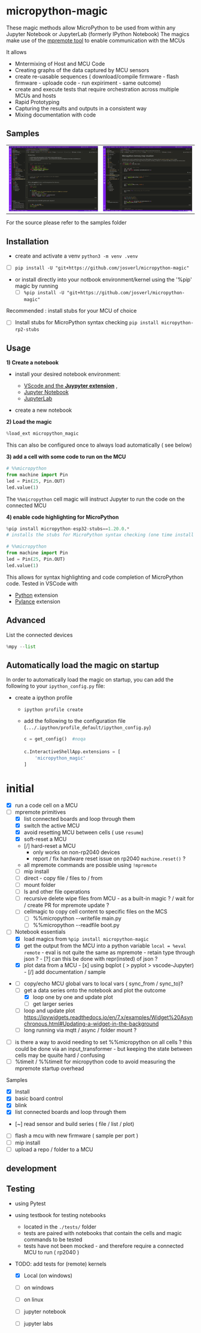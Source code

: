 # micropython-magic

These magic methods allow MicroPython to be used from within any Jupyter Notebook or JupyterLab (formerly IPython Notebook)
The magics make use of the [mpremote tool](https://github.com/micropython/micropython/blob/master/tools/mpremote/README.md) to enable communication with the MCUs 


It allows 
 * Mntermixing of Host and MCU Code
 * Creating graphs of the data captured by MCU sensors 
 * create re-uasable sequences ( download/compile firmware - flash firmware - uploade code - run expiriment - same outcome) 
 * create and execute tests that require orchestration across multiple MCUs and hosts 
 * Rapid Prototyping 
 * Capturing the results and outputs in a consistent way
 * Mixing documentation with code  


## Samples 

<table>
<tr>
<td>
<img src="docs/cpu_plot.gif" width="400" />
</td>
<td>
<img src="docs/memory_map.gif" width="400" />
</td>
</tr>
</table>

For the source please refer to the samples folder
## Installation
- create and activate a venv `python3 -m venv .venv`
 - [ ] `pip install -U "git+https://github.com/josverl/micropython-magic"`

- or install directly into your notbook environment/kernel using the '%pip' magic by running
  - [ ] `%pip install -U "git+https://github.com/josverl/micropython-magic"`

Recommended : install stubs for your MCU of choice
- [ ] Install stubs for MicroPython syntax checking `pip install micropython-rp2-stubs`

## Usage

**1) Create a notebook**
- install your desired notebook environment:
  - [VScode and the **Juypyter extension**](https://code.visualstudio.com/docs/languages/python#_jupyter-notebooks) ,
  - [Jupyter Notebook](https://jupyter.org/install#jupyter-notebook) 
  - [JupyterLab ](https://jupyter.org/install)

- create a new notebook 

**2) Load the magic**
```python
%load_ext micropython_magic
```
This can also be configured once to always load automatically ( see below)


**3) add a cell with some code to run on the MCU**
```python
# %%micropython  
from machine import Pin
led = Pin(25, Pin.OUT)
led.value(1)
```
The `%%micropython` cell magic will instruct Jupyter to run the code on the connected MCU

**4) enable code highlighting for MicroPython**
```python
%pip install micropython-esp32-stubs==1.20.0.*
# installs the stubs for MicroPython syntax checking (one time install per environment) 
```

```python
# %%micropython  
from machine import Pin
led = Pin(25, Pin.OUT)
led.value(1)
```
This allows for syntax highlighting and code completion of MicroPython code.
Tested in VSCode with
- [Python](https://marketplace.visualstudio.com/items?itemName=ms-python.python) extension
- [Pylance](https://marketplace.visualstudio.com/items?itemName=ms-python.vscode-pylance) extension


## Advanced 
List the connected devices 
```python
%mpy --list
```

## Automatically load the magic on startup

In order to automatically load the magic on startup, you can add the following to your `ipython_config.py` file:

- create a ipython profile 
  - `ipython profile create`
  - add the following to the configuration file (`.../.ipython/profile_default/ipython_config.py`)

    ```python
    c = get_config()  #noqa

    c.InteractiveShellApp.extensions = [
        'micropython_magic'
    ]
    ```

# initial 

 - [x] run a code cell on a MCU 
 - [ ] mpremote primitives
   - [x] list connected boards and loop through them 
   - [x] switch the active MCU
   - [x] avoid resetting MCU between cells ( use `resume`)
   - [x] soft-reset a MCU
   - [/] hard-reset a MCU
       - only works on non-rp2040 devices 
       - report / fix hardware reset  issue on rp2040 `machine.reset()` ?
   - all mpremote commands are possible using `!mpremote`
   - [ ] mip install 
   - [ ] direct - copy file / files to / from 
   - [ ] mount folder 
   - [ ] ls and other file operations 
   - [ ] recursive delete wipe files from MCU - as a built-in magic ? / wait for / create PR for mpremote update ?
   - [ ] cellmagic to copy cell content to specific files on the MCS 
       - [ ] %%micropython --writefile main.py
       - [ ] %%micropython --readfile boot.py
- [ ] Notebook essentials
   - [x] load magics from `%pip install micropython-magic`
   - [x] get the output from the MCU into a python variable `local = %eval remote`
         - eval is not quite the same as mpremote
         - retain type through json ?
         - [?] can this be done with repr(insted) of json ?
   - [x] plot data from a MCU
            - [x] using bqplot ( > pyplot > vscode-Jupyter) 
            - [/] add documentation / sample
-   
   - [ ] copy/echo MCU global vars to local vars ( sync_from / sync_to)?
   - [ ] get a data series onto the notebook and plot the outcome 
       - [x] loop one by one and update plot
       - [ ] get larger series 
   - [ ] loop and update plot 
         https://ipywidgets.readthedocs.io/en/7.x/examples/Widget%20Asynchronous.html#Updating-a-widget-in-the-background
   - [ ] long running via mqtt / async / folder mount ?
 - [ ] is there a way to avoid needing to set %%micropython on all cells ?
       this could be done via an input_transformer - but keeping the state between cells may be quuite hard / confusing
 - [ ] %timeit / %%timeit for micropython code to avoid measuring the mpremote startup overhead 

Samples
   - [x] Install
   - [x] basic board control
   - [x] blink
   - [x] list connected boards and loop through them 
   - [~] read sensor and build series ( file / list / plot)
   - [ ] flash a mcu with new firmware ( sample per port )
   - [ ] mip install 
   - [ ] upload a repo / folder to a MCU

## development
## Testing 

- using Pytest
- using testbook for testing notebooks
  - located in the `./tests/` folder
  - tests are paired with notebooks that contain the cells and magic commands to be tested
  - tests have not been mocked - and therefore require a connected MCU to run ( rp2040 )

- TODO: add tests for (remote) kernels 
  - [x] Local (on windows)
  - [ ] on windows 
  - [ ] on linux
  - [ ] jupyter notebook
  - [ ] jupyter labs 

